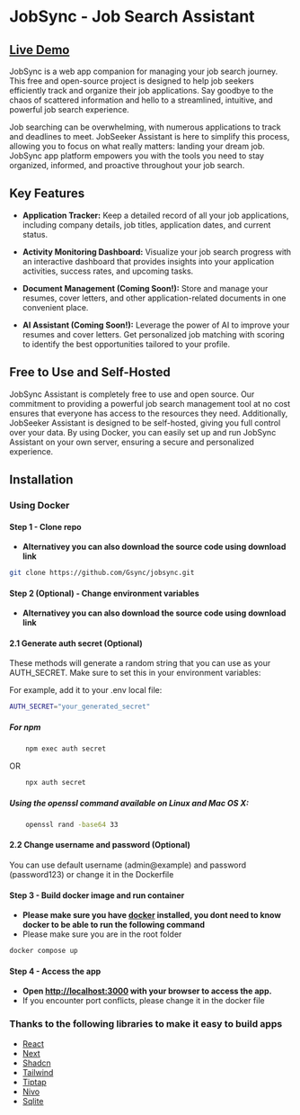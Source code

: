 # JobSync - Job Search Assistant

## <a href="https://demo.jobsync.ca" target="_blank">Live Demo</a>

JobSync is a web app companion for managing your job search journey. This free and open-source project is designed to help job seekers efficiently track and organize their job applications. Say goodbye to the chaos of scattered information and hello to a streamlined, intuitive, and powerful job search experience.

Job searching can be overwhelming, with numerous applications to track and deadlines to meet. JobSeeker Assistant is here to simplify this process, allowing you to focus on what really matters: landing your dream job. JobSync app platform empowers you with the tools you need to stay organized, informed, and proactive throughout your job search.

## Key Features
- **Application Tracker:** Keep a detailed record of all your job applications, including company details, job titles, application dates, and current status.

- **Activity Monitoring Dashboard:** Visualize your job search progress with an interactive dashboard that provides insights into your application activities, success rates, and upcoming tasks.

- **Document Management (Coming Soon!):** Store and manage your resumes, cover letters, and other application-related documents in one convenient place.

- **AI Assistant (Coming Soon!):** Leverage the power of AI to improve your resumes and cover letters. Get personalized job matching with scoring to identify the best opportunities tailored to your profile.


## Free to Use and Self-Hosted
JobSync Assistant is completely free to use and open source. Our commitment to providing a powerful job search management tool at no cost ensures that everyone has access to the resources they need. Additionally, JobSeeker Assistant is designed to be self-hosted, giving you full control over your data. By using Docker, you can easily set up and run JobSync Assistant on your own server, ensuring a secure and personalized experience.


## Installation

### Using Docker

#### Step 1 - Clone repo
* **Alternativey you can also download the source code using download link**

```sh
git clone https://github.com/Gsync/jobsync.git
```

#### Step 2 (Optional) - Change environment variables
* **Alternativey you can also download the source code using download link**
  
#### 2.1 Generate auth secret (Optional) 

These methods will generate a random string that you can use as your AUTH_SECRET. Make sure to set this in your environment variables:

For example, add it to your .env local file:

```sh
AUTH_SECRET="your_generated_secret"
```

##### For npm

```sh
    npm exec auth secret
```
OR
```sh
    npx auth secret
```

##### Using the openssl command available on Linux and Mac OS X:

```sh
    openssl rand -base64 33
```

#### 2.2 Change username and password (Optional) 

You can use default username (admin@example) and password (password123) or change it in the Dockerfile

#### Step 3 - Build docker image and run container
* **Please make sure you have <a href="https://www.docker.com">docker</a> installed, you dont need to know docker to be able to run the following command**
* Please make sure you are in the root folder

```sh
docker compose up
```

#### Step 4 - Access the app
* **Open [http://localhost:3000](http://localhost:3000) with your browser to access the app.**
* If you encounter port conflicts, please change it in the docker file

### Thanks to the following libraries to make it easy to build apps

- <a href="https://github.com/facebook/react" target="_blank">React</a>
- <a href="https://github.com/vercel/next.js" target="_blank">Next</a>
- <a href="https://github.com/shadcn-ui/ui" target="_blank">Shadcn</a>
- <a href="https://github.com/tailwindlabs/tailwindcss" target="_blank">Tailwind</a>
- <a href="https://github.com/ueberdosis/tiptap" target="_blank">Tiptap</a>
- <a href="https://github.com/plouc/nivo" target="_blank">Nivo</a>
- <a href="https://github.com/sqlite/sqlite" target="_blank">Sqlite</a>
